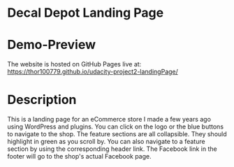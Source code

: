 # Decal Depot Landing Page
# Demo-Preview
The website is hosted on GitHub Pages live at: https://thor100779.github.io/udacity-project2-landingPage/
# Description
This is a landing page for an eCommerce store I made a few years ago using WordPress and plugins. You can click on the logo or the blue buttons to navigate to the shop. The feature sections are all collapsible. They should highlight in green as you scroll by. You can also navigate to a feature section by using the corresponding header link. The Facebook link in the footer will go to the shop's actual Facebook page.
